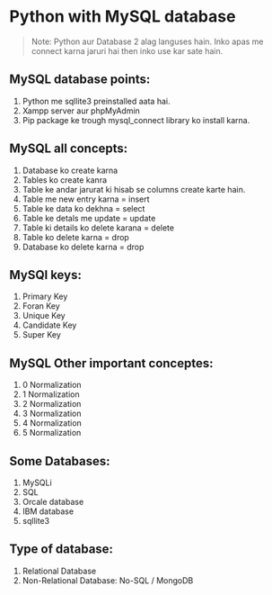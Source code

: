 # Python with MySQL database

>Note: Python aur Database 2 alag languses hain. Inko apas me connect karna jaruri hai then inko use kar sate hain.

## MySQL database points:

1. Python me sqllite3 preinstalled aata hai.
2. Xampp server aur phpMyAdmin
3. Pip package ke trough mysql_connect library ko install karna.

## MySQL all concepts:

1. Database ko create karna
1. Tables ko create kanra
1. Table ke andar jarurat ki hisab se columns create karte hain.
1. Table me new entry karna = insert
1. Table ke data ko dekhna = select
1. Table ke detals me update = update
1. Table ki details ko delete karana = delete
1. Table ko delete karna = drop
1. Database ko delete karna = drop

## MySQl keys:

1. Primary Key
2. Foran Key
3. Unique Key
4. Candidate Key
5. Super Key

## MySQL Other important conceptes:

1. 0 Normalization
1. 1 Normalization
1. 2 Normalization
1. 3 Normalization
1. 4 Normalization
1. 5 Normalization

## Some Databases:

1. MySQLi
1. SQL
1. Orcale database
1. IBM database
1. sqllite3

## Type of database:

1. Relational Database
2. Non-Relational Database: No-SQL / MongoDB
